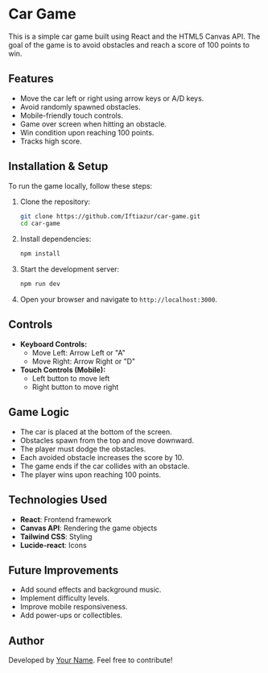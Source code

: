 # Car Game

This is a simple car game built using React and the HTML5 Canvas API. The goal of the game is to avoid obstacles and reach a score of 100 points to win.

## Features
- Move the car left or right using arrow keys or A/D keys.
- Avoid randomly spawned obstacles.
- Mobile-friendly touch controls.
- Game over screen when hitting an obstacle.
- Win condition upon reaching 100 points.
- Tracks high score.

## Installation & Setup

To run the game locally, follow these steps:

1. Clone the repository:
   ```sh
   git clone https://github.com/Iftiazur/car-game.git
   cd car-game
   ```

2. Install dependencies:
   ```sh
   npm install
   ```

3. Start the development server:
   ```sh
   npm run dev
   ```

4. Open your browser and navigate to `http://localhost:3000`.

## Controls
- **Keyboard Controls:**
  - Move Left: Arrow Left or "A"
  - Move Right: Arrow Right or "D"
- **Touch Controls (Mobile):**
  - Left button to move left
  - Right button to move right

## Game Logic
- The car is placed at the bottom of the screen.
- Obstacles spawn from the top and move downward.
- The player must dodge the obstacles.
- Each avoided obstacle increases the score by 10.
- The game ends if the car collides with an obstacle.
- The player wins upon reaching 100 points.

## Technologies Used
- **React**: Frontend framework
- **Canvas API**: Rendering the game objects
- **Tailwind CSS**: Styling
- **Lucide-react**: Icons


## Future Improvements
- Add sound effects and background music.
- Implement difficulty levels.
- Improve mobile responsiveness.
- Add power-ups or collectibles.

## Author
Developed by [Your Name](https://github.com/Iftiazur). Feel free to contribute!

